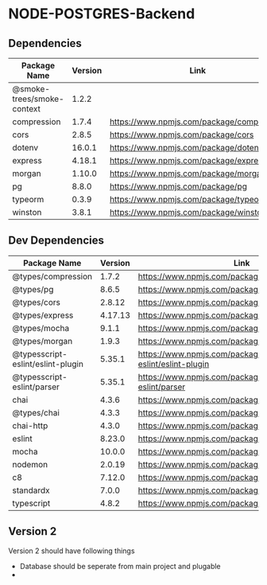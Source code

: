 # NODE-POSTGRES-Backend

## Dependencies

| Package Name               | Version | Link                                        |
| -------------------------- | ------- | ------------------------------------------- |
| @smoke-trees/smoke-context | 1.2.2   |                                             |
| compression                | 1.7.4   | <https://www.npmjs.com/package/compression> |
| cors                       | 2.8.5   | <https://www.npmjs.com/package/cors>        |
| dotenv                     | 16.0.1  | <https://www.npmjs.com/package/dotenv>      |
| express                    | 4.18.1  | <https://www.npmjs.com/package/express>     |
| morgan                     | 1.10.0  | <https://www.npmjs.com/package/morgan>      |
| pg                         | 8.8.0   | <https://www.npmjs.com/package/pg>          |
| typeorm                    | 0.3.9   | <https://www.npmjs.com/package/typeorm>     |
| winston                    | 3.8.1   | <https://www.npmjs.com/package/winston>     |

## Dev Dependencies

| Package Name                      | Version | Link                                                             |
| --------------------------------- | ------- | ---------------------------------------------------------------- |
| @types/compression                | 1.7.2   | <https://www.npmjs.com/package/@types/compression>               |
| @types/pg                         | 8.6.5   | <https://www.npmjs.com/package/@types/pg>                        |
| @types/cors                       | 2.8.12  | <https://www.npmjs.com/package/@types/cors>                      |
| @types/express                    | 4.17.13 | <https://www.npmjs.com/package/@types/express>                   |
| @types/mocha                      | 9.1.1   | <https://www.npmjs.com/package/@types/mocha>                     |
| @types/morgan                     | 1.9.3   | <https://www.npmjs.com/package/morgan>                           |
| @typesscript-eslint/eslint-plugin | 5.35.1  | <https://www.npmjs.com/package/@typescript-eslint/eslint-plugin> |
| @typesscript-eslint/parser        | 5.35.1  | <https://www.npmjs.com/package/@typescript-eslint/parser>        |
| chai                              | 4.3.6   | <https://www.npmjs.com/package/chai>                             |
| @types/chai                       | 4.3.3   | <https://www.npmjs.com/package/@types/chai>                      |
| chai-http                         | 4.3.0   | <https://www.npmjs.com/package/chai-http>                        |
| eslint                            | 8.23.0  | <https://www.npmjs.com/package/eslint>                           |
| mocha                             | 10.0.0  | <https://www.npmjs.com/package/mocha>                            |
| nodemon                           | 2.0.19  | <https://www.npmjs.com/package/nodemon>                          |
| c8                                | 7.12.0  | <https://www.npmjs.com/package/c8>                               |
| standardx                         | 7.0.0   | <https://www.npmjs.com/package/standardx>                        |
| typescript                        | 4.8.2   | <https://www.npmjs.com/package/typescript>                       |

## Version 2

Version 2 should have following things

- Database should be seperate from main project and plugable
-
